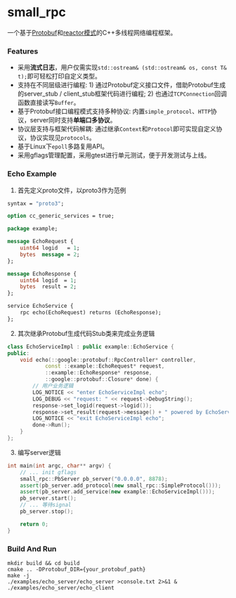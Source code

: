 # small_rpc
一个基于[Protobuf](https://developers.google.com/protocol-buffers)和[reactor模式](https://www.dre.vanderbilt.edu/~schmidt/PDF/reactor-siemens.pdf)的C++多线程网络编程框架。

### Features
* 采用**流式日志**，用户仅需实现`std::ostream& (std::ostream& os, const T& t);`即可轻松打印自定义类型。
* 支持在不同层级进行编程: 1) 通过Protobuf定义接口文件，借助Protobuf生成的server_stub / client_stub框架代码进行编程; 2) 也通过`TCPConnection`回调函数直接读写`Buffer`。
* 基于Protobuf接口编程模式支持多种协议: 内置`simple_protocol`、`HTTP`协议，server同时支持**单端口多协议**。
* 协议层支持与框架代码解耦: 通过继承`Context`和`Protocol`即可实现自定义协议，协议实现见`protocols`。
* 基于Linux下`epoll`多路复用API。
* 采用gflags管理配置，采用gtest进行单元测试，便于开发测试与上线。

### Echo Example
1. 首先定义proto文件，以proto3作为范例
``` protobuf
syntax = "proto3";

option cc_generic_services = true;

package example;

message EchoRequest {
    uint64 logid   = 1;
    bytes  message = 2;
};

message EchoResponse {
    uint64 logid  = 1;
    bytes  result = 2;
};

service EchoService {
    rpc echo(EchoRequest) returns (EchoResponse);
};

```
2. 其次继承Protobuf生成代码Stub类来完成业务逻辑
``` C++
class EchoServiceImpl : public example::EchoService {
public:
    void echo(::google::protobuf::RpcController* controller,
            const ::example::EchoRequest* request,
            ::example::EchoResponse* response,
            ::google::protobuf::Closure* done) {
        // 用户业务逻辑
        LOG_NOTICE << "enter EchoServiceImpl echo";
        LOG_DEBUG << "request: " << request->DebugString();
        response->set_logid(request->logid());
        response->set_result(request->message() + " powered by EchoService");
        LOG_NOTICE << "exit EchoServiceImpl echo";
        done->Run();
    }
};
```
3. 编写server逻辑
``` C++
int main(int argc, char** argv) {
    // ... init gflags
    small_rpc::PbServer pb_server("0.0.0.0", 8878);
    assert(pb_server.add_protocol(new small_rpc::SimpleProtocol()));
    assert(pb_server.add_service(new example::EchoServiceImpl()));
    pb_server.start();
    // ... 等待signal
    pb_server.stop();

    return 0;
}
```

### Build And Run
```
mkdir build && cd build
cmake .. -DProtobuf_DIR={your_protobuf_path}
make -j
./examples/echo_server/echo_server >console.txt 2>&1 &
./examples/echo_server/echo_client
```
